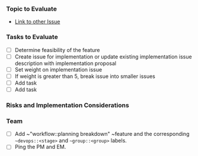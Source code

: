 <!-- Instructions: Use this template for a proof of concept or when a deeper technical evaluation is required. Please weigh tech evaluation issues and follow the instructions below accordingly. --> 

### Topic to Evaluate

<!-- Describe the related issue and challenge we need to establish a proof of concept for-->
* [Link to other Issue](link)

### Tasks to  Evaluate

<!-- Outline the tasks with issues that you need to evaluate as a part of the implementation issue -->

- [ ] Determine feasibility of the feature
- [ ] Create issue for implementation or update existing implementation issue description with implementation proposal 
- [ ] Set weight on implementation issue
- [ ] If weight is greater than 5, break issue into smaller issues
- [ ] Add task 
- [ ] Add task 

### Risks and Implementation Considerations 

<!-- Identify any risks found in the research, whether this is performance, impacts to other functionality or other bugs -->

### Team

- [ ] Add ~"workflow::planning breakdown" ~feature and the corresponding `~devops::<stage>` and `~group::<group>` labels.
- [ ] Ping the PM and EM.
